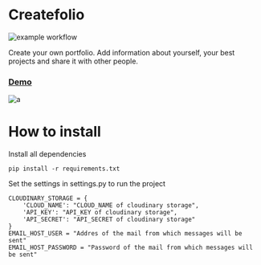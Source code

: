 # Createfolio
![example workflow](https://github.com/NikOneZ1/createfolio/actions/workflows/django.yml/badge.svg)

Create your own portfolio. Add information about yourself, your best projects and share it with other people.
### [Demo](https://createfolio.herokuapp.com/portfolio/nikone)
![a](https://user-images.githubusercontent.com/48495591/137489586-8f98b747-606a-469c-82af-f6ff607063c7.png)
# How to install 
Install all dependencies
```
pip install -r requirements.txt
```
Set the settings in settings.py to run the project
```
CLOUDINARY_STORAGE = {
    'CLOUD_NAME': "CLOUD_NAME of cloudinary storage",
    'API_KEY': "API_KEY of cloudinary storage",
    'API_SECRET': "API_SECRET of cloudinary storage"
}
EMAIL_HOST_USER = "Addres of the mail from which messages will be sent"
EMAIL_HOST_PASSWORD = "Password of the mail from which messages will be sent"
```